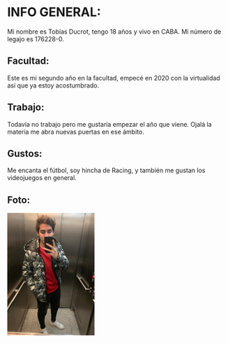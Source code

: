 # INFO GENERAL:
Mi nombre es Tobías Ducrot, tengo 18 años y vivo en CABA. Mi número de legajo es 176228-0. 

## Facultad:
Este es mi segundo año en la facultad, empecé en 2020 con la virtualidad así que ya estoy acostumbrado. 

## Trabajo:
Todavía no trabajo pero me gustaría empezar el año que viene. Ojalá la materia me abra nuevas puertas en ese ámbito. 

## Gustos:
Me encanta el fútbol, soy hincha de Racing, y también me gustan los videojuegos en general. 

## Foto:
<img src="Foto.jpeg" width="200px" height="280px">
